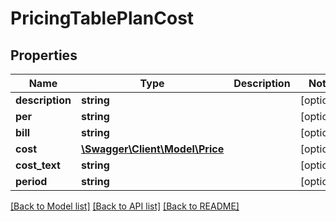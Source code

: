 # PricingTablePlanCost

## Properties
Name | Type | Description | Notes
------------ | ------------- | ------------- | -------------
**description** | **string** |  | [optional] 
**per** | **string** |  | [optional] 
**bill** | **string** |  | [optional] 
**cost** | [**\Swagger\Client\Model\Price**](Price.md) |  | [optional] 
**cost_text** | **string** |  | [optional] 
**period** | **string** |  | [optional] 

[[Back to Model list]](../README.md#documentation-for-models) [[Back to API list]](../README.md#documentation-for-api-endpoints) [[Back to README]](../README.md)


